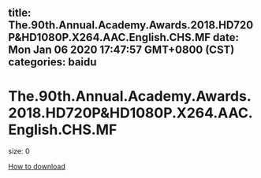 
title: The.90th.Annual.Academy.Awards.2018.HD720P&HD1080P.X264.AAC.English.CHS.MF
date: Mon Jan 06 2020 17:47:57 GMT+0800 (CST)    
categories: baidu
---

# The.90th.Annual.Academy.Awards.2018.HD720P&HD1080P.X264.AAC.English.CHS.MF
size: 0
 
 

[How to download](https://bpcam.bemobtrk.com/go/2ceec3aa-1ca2-46d6-b9ff-aaa5c184517c?jno=5433)